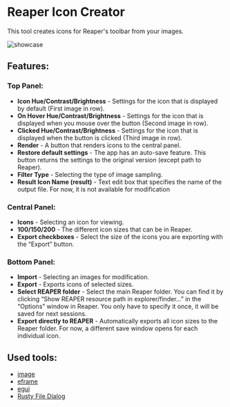 # Reaper Icon Creator
This tool creates icons for Reaper's toolbar from your images.

![showcase](https://github.com/user-attachments/assets/03f8cab5-434c-41fd-b806-9dac66a77e44)
## Features:
### Top Panel:
- **Icon Hue/Contrast/Brightness** - Settings for the icon that is displayed by default (First image in row).
- **On Hover Hue/Contrast/Brightness** - Settings for the icon that is displayed when you mouse over the button (Second image in row).
- **Clicked Hue/Contrast/Brightness** - Settings for the icon that is displayed when the button is clicked (Third image in row).
- **Render** - A button that renders icons to the central panel.
- **Restore default settings** - The app has an auto-save feature. This button returns the settings to the original version (except path to Reaper).
- **Filter Type** - Selecting the type of image sampling.
- **Result Icon Name (result)** - Text edit box that specifies the name of the output file. For now, it is not available for modification
### Central Panel:
- **Icons** - Selecting an icon for viewing.
- **100/150/200** - The different icon sizes that can be in Reaper.
- **Export checkboxes** - Select the size of the icons you are exporting with the “Export” button.
### Bottom Panel:
- **Import** - Selecting an images for modification.
- **Export** - Exports icons of selected sizes.
- **Select REAPER folder** - Select the main Reaper folder. You can find it by clicking “Show REAPER resource path in explorer/finder...” in the “Options” window in Reaper. You only have to specify it once, it will be saved for next sessions.
- **Export directly to REAPER** - Automatically exports all icon sizes to the Reaper folder. For now, a different save window opens for each individual icon.
## Used tools:
- [image](https://github.com/image-rs/image)
- [eframe](https://github.com/emilk/egui/tree/master/crates/eframe)
- [egui](https://github.com/emilk/egui)
- [Rusty File Dialog](https://github.com/PolyMeilex/rfd)
